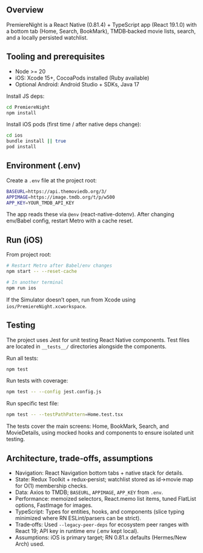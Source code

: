 ## Overview
PremiereNight is a React Native (0.81.4) + TypeScript app (React 19.1.0) with a bottom tab (Home, Search, BookMark), TMDB‑backed movie lists, search, and a locally persisted watchlist.

## Tooling and prerequisites
- Node >= 20
- iOS: Xcode 15+, CocoaPods installed (Ruby available)
- Optional Android: Android Studio + SDKs, Java 17

Install JS deps:
```bash
cd PremiereNight
npm install
```
Install iOS pods (first time / after native deps change):
```bash
cd ios
bundle install || true
pod install
```

## Environment (.env)
Create a `.env` file at the project root:
```bash
BASEURL=https://api.themoviedb.org/3/
APPIMAGE=https://image.tmdb.org/t/p/w500
APP_KEY=YOUR_TMDB_API_KEY
```
The app reads these via `@env` (react-native-dotenv). After changing env/Babel config, restart Metro with a cache reset.

## Run (iOS)
From project root:
```bash
# Restart Metro after Babel/env changes
npm start -- --reset-cache

# In another terminal
npm run ios
```
If the Simulator doesn’t open, run from Xcode using `ios/PremiereNight.xcworkspace`.

## Testing
The project uses Jest for unit testing React Native components. Test files are located in `__tests__/` directories alongside the components.

Run all tests:
```bash
npm test
```

Run tests with coverage:
```bash
npm test -- --config jest.config.js
```

Run specific test file:
```bash
npm test -- --testPathPattern=Home.test.tsx
```

The tests cover the main screens: Home, BookMark, Search, and MovieDetails, using mocked hooks and components to ensure isolated unit testing.

## Architecture, trade‑offs, assumptions
- Navigation: React Navigation bottom tabs + native stack for details.
- State: Redux Toolkit + redux‑persist; watchlist stored as id→movie map for O(1) membership checks.
- Data: Axios to TMDB; `BASEURL`, `APPIMAGE`, `APP_KEY` from `.env`.
- Performance: memoized selectors, React.memo list items, tuned FlatList options, FastImage for images.
- TypeScript: Types for entities, hooks, and components (slice typing minimized where RN ESLint/parsers can be strict).
- Trade‑offs: Used `--legacy-peer-deps` for ecosystem peer ranges with React 19; API key in runtime env (.env kept local).
- Assumptions: iOS is primary target; RN 0.81.x defaults (Hermes/New Arch) used.
